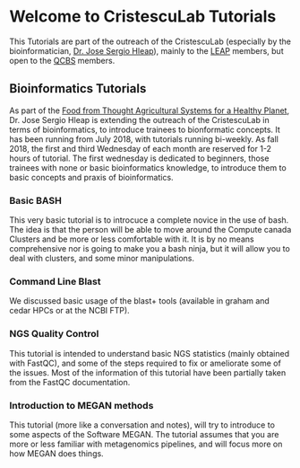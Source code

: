 # Welcome to CristescuLab Tutorials

This Tutorials are part of the outreach of the CristescuLab (especially by the bioinformatician, [Dr. Jose Sergio Hleap](https://github.com/jshleap)), mainly to the [LEAP](http://gonzalezlab.weebly.com/leap.html) members, but open to the [QCBS](https://qcbs.ca/) members.

## Bioinformatics Tutorials

As part of the [Food from Thought Agricultural Systems for a Healthy Planet](https://foodfromthought.ca/), Dr. Jose Sergio Hleap is extending the outreach of the CristescuLab in terms of bioinformatics, to introduce trainees to bionformatic concepts. It has been running from July 2018, with tutorials running bi-weekly. As fall 2018, the first and third Wednesday of each month are reserved for 1-2 hours of tutorial. The first wednesday is dedicated to beginners, those trainees with none or basic bioinformatics knowledge, to introduce them to basic concepts and praxis of bioinformatics.

### Basic BASH 
This very basic tutorial is to introcuce a complete novice in the use of bash. The idea is that the person will be able to move around the Compute canada Clusters and be more or less comfortable with it. It is by no means comprehensive nor is going to make you a bash ninja, but it will allow you to deal with clusters, and some minor manipulations.

### Command Line Blast 
We discussed basic usage of the blast+ tools (available in graham and cedar HPCs or at the NCBI FTP).

### NGS Quality Control
This tutorial is intended to understand basic NGS statistics (mainly obtained with FastQC), and some of the steps required to fix or ameliorate some of the issues. Most of the information of this tutorial have been partially taken from the FastQC documentation.

### Introduction to MEGAN methods
This tutorial (more like a conversation and notes), will try to introduce to some aspects of the Software MEGAN. The tutorial assumes that you are more or less familiar with metagenomics pipelines, and will focus more on how MEGAN does things.
